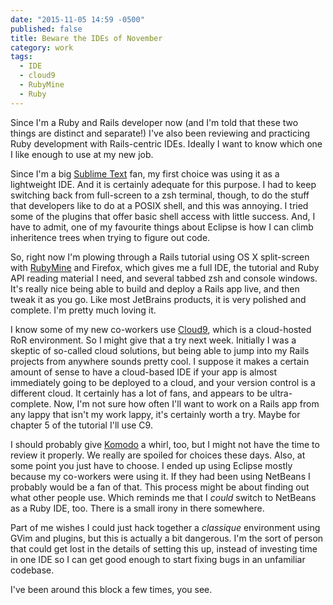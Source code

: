 ```yaml
---
date: "2015-11-05 14:59 -0500"
published: false
title: Beware the IDEs of November
category: work
tags: 
  - IDE
  - cloud9
  - RubyMine
  - Ruby
---
```






Since I'm a Ruby and Rails developer now (and I'm told that these two things are distinct and separate!) I've also been reviewing and practicing Ruby development with Rails-centric IDEs. Ideally I want to know which one I like enough to use at my new job.

Since I'm a big [Sublime Text](http://www.sublimetext.com/) fan, my first choice was using it as a lightweight IDE. And it is certainly adequate for this purpose. I had to keep switching back from full-screen to a zsh terminal, though, to do the stuff that developers like to do at a POSIX shell, and this was annoying. I tried some of the plugins that offer basic shell access with little success. And, I have to admit, one of my favourite things about Eclipse is how I can climb inheritence trees when trying to figure out code.

So, right now I'm plowing through a Rails tutorial using OS X split-screen with [RubyMine](https://www.jetbrains.com/ruby/) and Firefox, which gives me a full IDE, the tutorial and Ruby API reading material I need, and several tabbed zsh and console windows. It's really nice being able to build and deploy a Rails app live, and then tweak it as you go. Like most JetBrains products, it is very polished and complete. I'm pretty much loving it.

<a name="more"></a>

I know some of my new co-workers use [Cloud9](https://c9.io/), which is a cloud-hosted RoR environment. So I might give that a try next week. Initially I was a skeptic of so-called cloud solutions, but being able to jump into my Rails projects from anywhere sounds pretty cool. I suppose it makes a certain amount of sense to have a cloud-based IDE if your app is almost immediately going to be deployed to a cloud, and your version control is a different cloud. It certainly has a lot of fans, and appears to be ultra-complete. Now, I'm not sure how often I'll want to work on a Rails app from any lappy that isn't my work lappy, it's certainly worth a try. Maybe for chapter 5 of the tutorial I'll use C9.

I should probably give [Komodo](http://komodoide.com/) a whirl, too, but I might not have the time to review it properly. We really are spoiled for choices these days. Also, at some point you just have to choose. I ended up using Eclipse mostly because my co-workers were using it. If they had been using NetBeans I probably would be a fan of that. This process might be about finding out what other people use. Which reminds me that I _could_ switch to NetBeans as a Ruby IDE, too. There is a small irony in there somewhere.

Part of me wishes I could just hack together a _classique_ environment using GVim and plugins, but this is actually a bit dangerous. I'm the sort of person that could get lost in the details of setting this up, instead of investing time in one IDE so I can get good enough to start fixing bugs in an unfamiliar codebase.

I've been around this block a few times, you see.
